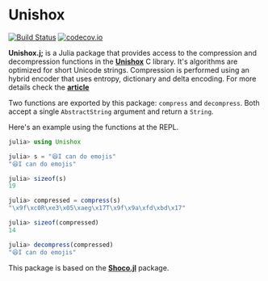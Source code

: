 # Unishox

[![Build Status](https://github.com/gbaraldi/Unishox.jl/workflows/CI/badge.svg)](https://github.com/gbaraldi/Unishox.jl/actions?query=workflow%3ACI+branch%3Amaster)
[![codecov.io](http://codecov.io/github/gbaraldi/Unishox.jl/coverage.svg?branch=main)](http://codecov.io/github/gbaraldi/Unishox.jl?branch=main)

**Unishox.j;** is a Julia package that provides access to the compression and decompression functions in the [**Unishox**](https://github.com/siara-cc/Unishox2) C library.
It's algorithms are optimized for short Unicode strings. Compression is performed using an hybrid encoder that uses entropy, dictionary and delta encoding. For more details check the [**article**](https://github.com/siara-cc/Unishox2/blob/master/Unishox_Article_2.pdf?raw=true)

Two functions are exported by this package: `compress` and `decompress`.
Both accept a single `AbstractString` argument and return a `String`.

Here's an example using the functions at the REPL.

```julia
julia> using Unishox

julia> s = "😆I can do emojis"
"😆I can do emojis"

julia> sizeof(s)
19

julia> compressed = compress(s)
"\x9f\xc0R\xe3\x05\xaeg\x17T\x9f\x9a\xfd\xbd\x17"

julia> sizeof(compressed)
14

julia> decompress(compressed)
"😆I can do emojis"
```

This package is based on the [**Shoco.jl**](https://github.com/ararslan/Shoco.jl) package.
